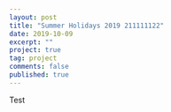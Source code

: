 ```yaml
---
layout: post
title: "Summer Holidays 2019 211111122"
date: 2019-10-09
excerpt: ""
project: true
tag: project
comments: false
published: true
---
```


Test
